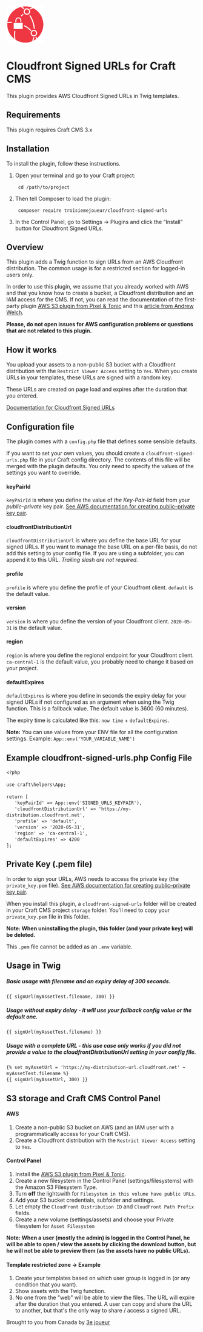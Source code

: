 <p><img src="./src/icon.svg" width="100" height="100" alt="Cloudfront Signed URLs icon"></p>

<h1>Cloudfront Signed URLs for Craft CMS</h1>

This plugin provides AWS Cloudfront Signed URLs in Twig templates.

## Requirements

This plugin requires Craft CMS 3.x



## Installation

To install the plugin, follow these instructions.

1. Open your terminal and go to your Craft project:

        cd /path/to/project

2. Then tell Composer to load the plugin:

        composer require troisiemejoueur/cloudfront-signed-urls

3. In the Control Panel, go to Settings → Plugins and click the “Install” button for Cloudfront Signed URLs.



## Overview

This plugin adds a Twig function to sign URLs from an AWS Cloudfront distribution. The common usage is for a restricted section for logged-in users only. 

In order to use this plugin, we assume that you already worked with AWS and that you know how to create a bucket, a Cloudfront distribution and an IAM access for the CMS. If not, you can read the documentation of the first-party plugin [AWS S3 plugin from Pixel & Tonic](https://plugins.craftcms.com/aws-s3) and this [article from Andrew Welch](https://nystudio107.com/blog/using-aws-s3-buckets-cloudfront-distribution-with-craft-cms).

__Please, do not open issues for AWS configuration problems or questions that are not related to this plugin.__



## How it works 

You upload your assets to a non-public S3 bucket with a Cloudfront distribution with the `Restrict Viewer Access` setting to `Yes`. When you create URLs in your templates, these URLs are signed with a random key.

These URLs are created on page load and expires after the duration that you entered. 

[Documentation for Cloudfront Signed URLs](https://docs.aws.amazon.com/AmazonCloudFront/latest/DeveloperGuide/private-content-signed-urls.html)



## Configuration file
The plugin comes with a `config.php` file that defines some sensible defaults.

If you want to set your own values, you should create a `cloudfront-signed-urls.php` file in your Craft config directory. The contents of this file will be merged with the plugin defaults. You only need to specify the values of the settings you want to override.

#### keyPairId
`keyPairId` is where you define the value of _the Key-Pair-Id_ field from your _public–private_ key pair.
[See AWS documentation for creating public–private key pair](https://docs.aws.amazon.com/AmazonCloudFront/latest/DeveloperGuide/private-content-trusted-signers.html#private-content-creating-cloudfront-key-pairs).

#### cloudfrontDistributionUrl
`cloudfrontDistributionUrl` is where you define the base URL for your signed URLs. If you want to manage the base URL on a per-file basis, do not add this setting to your config file. If you are using a subfolder, you can append it to this URL. _Trailing slash are not required_. 

#### profile
`profile` is where you define the profile of your Cloudfront client. `default` is the default value.

#### version
`version` is where you define the version of your Cloudfront client. `2020-05-31` is the default value.

#### region
`region` is where you define the regional endpoint for your Cloudfront client. `ca-central-1` is the default value, you probably need to change it based on your project.

#### defaultExpires
`defaultExpires` is where you define in seconds the expiry delay for your signed URLs if not configured as an argument when using the Twig function. This is a fallback value. The default value is 3600 (60 minutes).

The expiry time is calculated like this: `now time` + `defaultExpires`.

__Note:__ You can use values from your ENV file for all the configuration settings. Example: `App::env('YOUR_VARIABLE_NAME')`



## Example cloudfront-signed-urls.php Config File
```
<?php

use craft\helpers\App;

return [
   'keyPairId' => App::env('SIGNED_URLS_KEYPAIR'),
   'cloudfrontDistributionUrl' => 'https://my-distribution.cloudfront.net',
   'profile' => 'default',
   'version' => '2020-05-31',
   'region' => 'ca-central-1',
   'defaultExpires' => 4200
];
```



## Private Key (.pem file)

In order to sign your URLs, AWS needs to access the private key (the `private_key.pem` file).
[See AWS documentation for creating public–private key pair](https://docs.aws.amazon.com/AmazonCloudFront/latest/DeveloperGuide/private-content-trusted-signers.html#private-content-creating-cloudfront-key-pairs). 

When you install this plugin, a `cloudfront-signed-urls` folder will be created in your Craft CMS project `storage` folder. You'll need to copy your `private_key.pem` file in this folder. 

__Note: When uninstalling the plugin, this folder (and your private key) will be deleted.__

This `.pem` file cannot be added as an `.env` variable.



## Usage in Twig


##### Basic usage with filename and an expiry delay of 300 seconds.

```
{{ signUrl(myAssetTest.filename, 300) }}
```

##### Usage without expiry delay - it will use your fallback config value or the default one.

```
{{ signUrl(myAssetTest.filename) }}
```

##### Usage with a complete URL - this use case only works if you did not provide a value to the _cloudfrontDistributionUrl_ setting in your config file.

```
{% set myAssetUrl = 'https://my-distribution-url.cloudfront.net' ~  myAssetTest.filename %}
{{ signUrl(myAssetUrl, 300) }}
```



## S3 storage and Craft CMS Control Panel

#### AWS 
1. Create a non-public S3 bucket on AWS (and an IAM user with a programmatically access for your Craft CMS).
1. Create a Cloudfront distribution with the `Restrict Viewer Access` setting to `Yes`.

#### Control Panel
1. Install the [AWS S3 plugin from Pixel & Tonic](https://plugins.craftcms.com/aws-s3).
1. Create a new filesystem in the Control Panel (settings/filesystems) with the Amazon S3 Filesystem Type.
1. Turn __off__ the lightswith for `Filesystem in this volume have public URLs`.
1. Add your S3 bucket credentials, subfolder and settings.
1. Let empty the `CloudFront Distribution ID` and `CloudFront Path Prefix` fields.
1. Create a new volume (settings/assets) and choose your Private filesystem for `Asset Filesystem`

__Note: When a user (mostly the admin) is logged in the Control Panel, he will be able to open / view the assets by clicking the download button, but he will not be able to preview them (as the assets have no public URLs).__

#### Template restricted zone -> Example

1. Create your templates based on which user group is logged in (or any condition that you want).
2. Show assets with the Twig function.
3. No one from the "web" will be able to view the files. The URL will expire after the duration that you entered. A user can copy and share the URL to another, but that's the only way to share / access a signed URL.



Brought to you from Canada by [3e joueur](https://www.3ejoueur.com)
